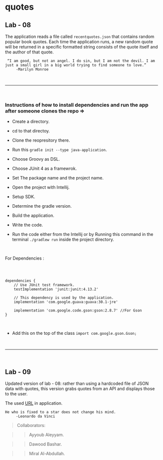 # quotes

## Lab - 08


The application reads a file called `recentquotes.json` that contains random popular book quotes. Each time the application runs, a new random quote will be returned in a specific formatted string consists of the quote itself and the author of that quote. 

```
 “I am good, but not an angel. I do sin, but I am not the devil. I am just a small girl in a big world trying to find someone to love.” 
     -Marilyn Monroe

```

<br>
<hr>
<br>


### Instructions of how to install dependencies and run the app after someone clones the repo => 

- Create a directory. 

- cd to that directoy.

- Clone the reopresitory there. 

- Run this `gradle init --type java-application`. 

- Choose Groovy as DSL. 

- Choose JUnit 4 as a framewrok.

- Set The package name and the project name. 

- Open the project with Intellij. 

- Setup SDK.

- Determine the gradle version. 

- Build the application. 

- Write the code. 

- Run the code either from the Intellij or by Running this command in the terminal `./gradlew run` inside the project directory.

<br>

For Dependencies : 

<br>

```

dependencies {
    // Use JUnit test framework.
    testImplementation 'junit:junit:4.13.2'

    // This dependency is used by the application.
    implementation 'com.google.guava:guava:30.1-jre'

    implementation 'com.google.code.gson:gson:2.8.7' //For Gson
}

```
<br>

- Add this on the top of the class `import com.google.gson.Gson;`


<br>
<hr>
<br>


## Lab - 09

Updated version of lab - 08: rather than using a hardcoded file of JSON data with quotes, this version grabs quotes from an API and displays those to the user.

The used [URL](http://api.forismatic.com/api/1.0/?method=getQuote&format=json&lang=en) in application.

```
He who is fixed to a star does not change his mind.  
     -Leonardo da Vinci

```





> Collaborators: 


>> Ayyoub Aleyyam.

>> Dawood Bashar.

>> Miral Al-Abdullah.
